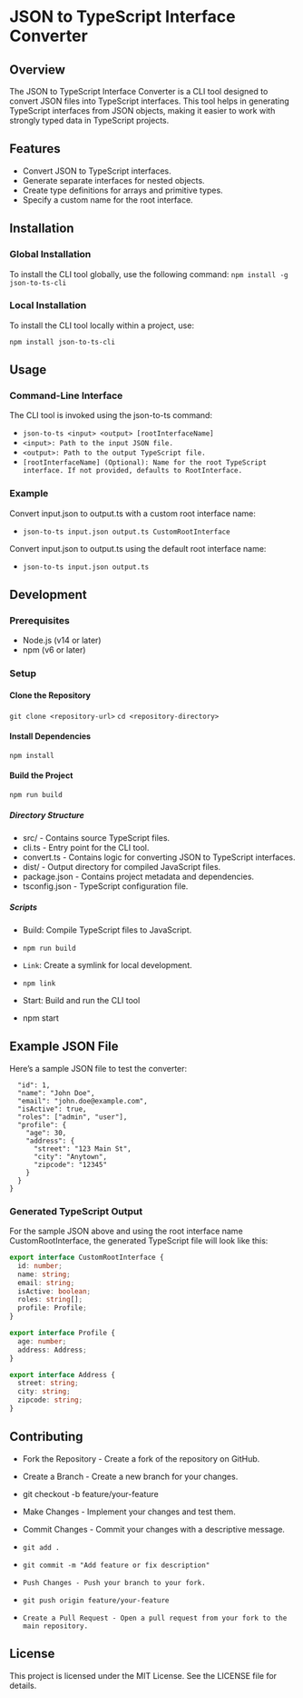 # JSON to TypeScript Interface Converter
## Overview
The JSON to TypeScript Interface Converter is a CLI tool designed to convert JSON files into TypeScript interfaces. This tool helps in generating TypeScript interfaces from JSON objects, making it easier to work with strongly typed data in TypeScript projects.

## Features
- Convert JSON to TypeScript interfaces.
- Generate separate interfaces for nested objects.
- Create type definitions for arrays and primitive types.
- Specify a custom name for the root interface.
## Installation
### Global Installation
To install the CLI tool globally, use the following command:
```npm install -g json-to-ts-cli```

### Local Installation
To install the CLI tool locally within a project, use:

``` npm install json-to-ts-cli ``` 

## Usage
### Command-Line Interface
The CLI tool is invoked using the json-to-ts command:
- ```json-to-ts <input> <output> [rootInterfaceName]```
- ```<input>: Path to the input JSON file.```
- ```<output>: Path to the output TypeScript file.```
- ```[rootInterfaceName] (Optional): Name for the root TypeScript interface. If not provided, defaults to RootInterface.``` 

### Example
Convert input.json to output.ts with a custom root interface name:

- ```json-to-ts input.json output.ts CustomRootInterface```

Convert input.json to output.ts using the default root interface name:

- ```json-to-ts input.json output.ts```

## Development
### Prerequisites
- Node.js (v14 or later)
- npm (v6 or later)
### Setup
#### Clone the Repository

```git clone <repository-url>```
```cd <repository-directory>```
#### Install Dependencies
```npm install```
#### Build the Project
```npm run build```

##### Directory Structure
- src/ - Contains source TypeScript files.
- cli.ts - Entry point for the CLI tool.
- convert.ts - Contains logic for converting JSON to TypeScript interfaces.
- dist/ - Output directory for compiled JavaScript files.
- package.json - Contains project metadata and dependencies.
- tsconfig.json - TypeScript configuration file.
##### Scripts
- Build: Compile TypeScript files to JavaScript.
- ```npm run build```
- ```Link```: Create a symlink for local development.

- ```npm link```
- Start: Build and run the CLI tool
- npm start
## Example JSON File
Here’s a sample JSON file to test the converter:

```{
  "id": 1,
  "name": "John Doe",
  "email": "john.doe@example.com",
  "isActive": true,
  "roles": ["admin", "user"],
  "profile": {
    "age": 30,
    "address": {
      "street": "123 Main St",
      "city": "Anytown",
      "zipcode": "12345"
    }
  }
} 
```
### Generated TypeScript Output
For the sample JSON above and using the root interface name CustomRootInterface, the generated TypeScript file will look like this:

```ts
export interface CustomRootInterface {
  id: number;
  name: string;
  email: string;
  isActive: boolean;
  roles: string[];
  profile: Profile;
}

export interface Profile {
  age: number;
  address: Address;
}

export interface Address {
  street: string;
  city: string;
  zipcode: string;
}
```
## Contributing
- Fork the Repository - Create a fork of the repository on GitHub.
- Create a Branch - Create a new branch for your changes.

- git checkout -b feature/your-feature
- Make Changes - Implement your changes and test them.
- Commit Changes - Commit your changes with a descriptive message.

- ```git add .```
- ```git commit -m "Add feature or fix description"```
- ```Push Changes - Push your branch to your fork.```

- ```git push origin feature/your-feature```
- ```Create a Pull Request - Open a pull request from your fork to the main repository.```

## License
This project is licensed under the MIT License. See the LICENSE file for details.
